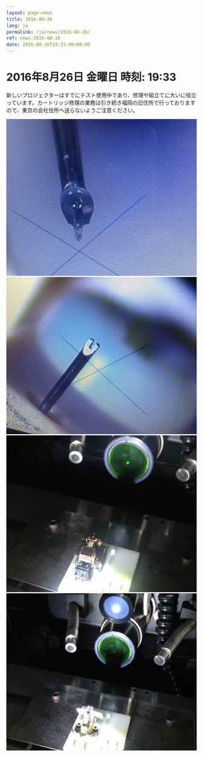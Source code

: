 ```yaml
---
layout: page-news
title: 2016-08-26
lang: ja
permalink: /ja/news/2016-08-26/
ref: news-2016-08-26
date: 2016-08-26T19:33:00+09:00
---
```



# 2016年8月26日   金曜日   時刻: 19:33 


新しいプロジェクターはすでにテスト使用中であり、修理や組立てに大いに役立っています。カートリッジ修理の業務は引き続き福岡の旧住所で行っておりますので、東京の会社住所へ送らないようご注意ください。


![1](/assets/news/2016-08-26/1.jpg)
![2](/assets/news/2016-08-26/2.jpg)
![3](/assets/news/2016-08-26/3.jpg)
![4](/assets/news/2016-08-26/4.jpg)
